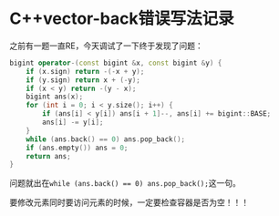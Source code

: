 # C++vector-back错误写法记录
之前有一题一直RE，今天调试了一下终于发现了问题：

```cpp
bigint operator-(const bigint &x, const bigint &y) {
    if (x.sign) return -(-x + y);
    if (y.sign) return x + (-y);
    if (x < y) return -(y - x);
    bigint ans(x);
    for (int i = 0; i < y.size(); i++) {
        if (ans[i] < y[i]) ans[i + 1]--, ans[i] += bigint::BASE;
        ans[i] -= y[i];
    }
    while (ans.back() == 0) ans.pop_back();
    if (ans.empty()) ans = 0;
    return ans;
}
```

问题就出在`while (ans.back() == 0) ans.pop_back();`这一句。

要修改元素同时要访问元素的时候，一定要检查容器是否为空！！！

